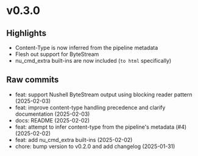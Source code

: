 # v0.3.0

## Highlights

- Content-Type is now inferred from the pipeline metadata
- Flesh out support for ByteStream
- nu_cmd_extra built-ins are now included (`to html` specifically)

## Raw commits

* feat: support Nushell ByteStream output using blocking reader pattern (2025-02-03)
* feat: improve content-type handling precedence and clarify documentation (2025-02-03)
* docs: README (2025-02-02)
* feat: attempt to infer content-type from the pipeline's metadata (#4) (2025-02-02)
* feat: add nu_cmd_extra built-ins (2025-02-02)
* chore: bump version to v0.2.0 and add changelog (2025-01-31)